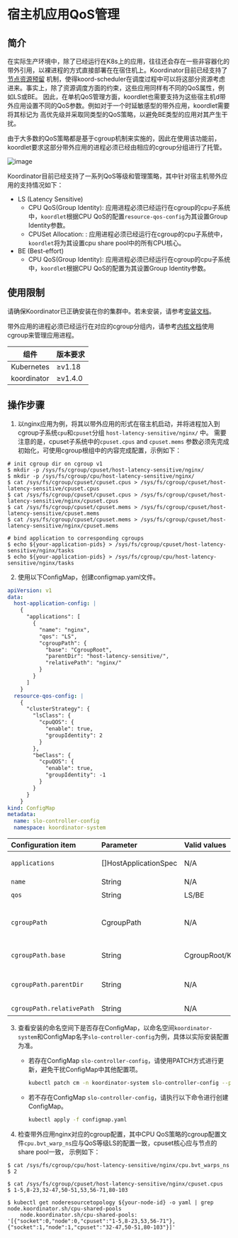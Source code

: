# 宿主机应用QoS管理

## 简介
在实际生产环境中，除了已经运行在K8s上的应用，往往还会存在一些非容器化的带外引用，以裸进程的方式直接部署在在宿住机上。Koordinator目前已经支持了
[节点资源预留](https://github.com/koordinator-sh/koordinator/blob/main/docs/proposals/scheduling/20221227-node-resource-reservation.md)
机制，使得koord-scheduler在调度过程中可以将这部分资源考虑进来。事实上，除了资源调度方面的约束，这些应用同样有不同的QoS属性，例如LS或BE。
因此，在单机QoS管理方面，koordlet也需要支持为这些宿主机d带外应用设置不同的QoS参数。例如对于一个时延敏感型的带外应用，koordlet需要将其标记为
高优先级并采取同类型的QoS策略，以避免BE类型的应用对其产生干扰。

由于大多数的QoS策略都是基于cgroup机制来实施的，因此在使用该功能前，koordlet要求这部分带外应用的进程必须已经由相应的cgroup分组进行了托管。

![image](/img/host-application.svg)

Koordinator目前已经支持了一系列QoS等级和管理策略，其中针对宿主机带外应用的支持情况如下：
- LS (Latency Sensitive)
  - CPU QoS(Group Identity): 应用进程必须已经运行在cgroup的cpu子系统中，`koordlet`根据CPU QoS的配置`resource-qos-config`为其设置Group Identity参数。
  - CPUSet Allocation: : 应用进程必须已经运行在cgroup的cpu子系统中，`koordlet`将为其设置cpu share pool中的所有CPU核心。
- BE (Best-effort)
  - CPU QoS(Group Identity): 应用进程必须已经运行在cgroup的cpu子系统中，`koordlet`根据CPU QoS的配置为其设置Group Identity参数。

## 使用限制
请确保Koordinator已正确安装在你的集群中。若未安装，请参考[安装文档](https://koordinator.sh/docs/installation)。

带外应用的进程必须已经运行在对应的cgroup分组内，请参考[内核文档](https://docs.kernel.org/admin-guide/cgroup-v1/cgroups.html)使用cgroup来管理应用进程。

| 组件 | 版本要求 |
| --- | ------- |
| Kubernetes | ≥v1.18 |
| koordinator | ≥v1.4.0 |

## 操作步骤

1. 以nginx应用为例，将其以带外应用的形式在宿主机启动，并将进程加入到cgroup子系统`cpu`和`cpuset`分组 `host-latency-sensitive/nginx/` 中。
需要注意的是，cpuset子系统中的`cpuset.cpus` and `cpuset.mems` 参数必须先完成初始化，可使用cgroup根组中的内容完成配置，示例如下：
```shell script
# init cgroup dir on cgroup v1
$ mkdir -p /sys/fs/cgroup/cpuset/host-latency-sensitive/nginx/
$ mkdir -p /sys/fs/cgroup/cpu/host-latency-sensitive/nginx/
$ cat /sys/fs/cgroup/cpuset/cpuset.cpus > /sys/fs/cgroup/cpuset/host-latency-sensitive/cpuset.cpus
$ cat /sys/fs/cgroup/cpuset/cpuset.cpus > /sys/fs/cgroup/cpuset/host-latency-sensitive/nginx/cpuset.cpus
$ cat /sys/fs/cgroup/cpuset/cpuset.mems > /sys/fs/cgroup/cpuset/host-latency-sensitive/cpuset.mems
$ cat /sys/fs/cgroup/cpuset/cpuset.mems > /sys/fs/cgroup/cpuset/host-latency-sensitive/nginx/cpuset.mems

# bind application to corresponding cgroups
$ echo ${your-application-pids} > /sys/fs/cgroup/cpuset/host-latency-sensitive/nginx/tasks
$ echo ${your-application-pids} > /sys/fs/cgroup/cpu/host-latency-sensitive/nginx/tasks
```

2. 使用以下ConfigMap，创建configmap.yaml文件。
```yaml
apiVersion: v1
data:
  host-application-config: |
    {
      "applications": [
        {
          "name": "nginx",
          "qos": "LS",
          "cgroupPath": {
            "base": "CgroupRoot",
            "parentDir": "host-latency-sensitive/",
            "relativePath": "nginx/"
          }
        }
      ]
    }
  resource-qos-config: |
    {
      "clusterStrategy": {
        "lsClass": {
          "cpuQOS": {
            "enable": true,
            "groupIdentity": 2
          }
        },
        "beClass": {
          "cpuQOS": {
            "enable": true,
            "groupIdentity": -1
          }
        }
      }
    }
kind: ConfigMap
metadata:
  name: slo-controller-config
  namespace: koordinator-system
```

   | Configuration item | Parameter | Valid values | Description                                                  |
   | :-------------- | :------ | :-------- | :----------------------------------------------------------- |
   | `applications`        | []HostApplicationSpec | N/A | 宿主机带外应用的配置描述，支持配置多个。 |
   | `name` | String     | N/A      | 宿主机带外应用的名字，用于标识。 |
   | `qos` | String     | LS/BE      | 宿主机带外应用的QoS等级。 |
   | `cgroupPath` | CgroupPath     | N/A      | 宿主机带外应用对应的cgroup分组，实际目录为`${base}/${parentDir}/${relativePath}`组成。 |
   | `cgroupPath.base` | String     | CgroupRoot/Kubepods/KubepodsBurstable/KubepodsBesteffort | cgroup分组的根目录，枚举类型，实际目录与cgroup驱动有关。 |
   | `cgroupPath.parentDir` | String     | N/A      | cgroup分组的父目录，LS对应的默认值为"host-latency-sensitive/"，BE对应的默认值为"host-best-effort/"。 |
   | `cgroupPath.relativePath` | String     | N/A      | cgroup分组的子目录。 |

3. 查看安装的命名空间下是否存在ConfigMap，以命名空间`koordinator-system`和ConfigMap名字`slo-controller-config`为例，具体以实际安装配置为准。

   - 若存在ConfigMap `slo-controller-config`，请使用PATCH方式进行更新，避免干扰ConfigMap中其他配置项。

     ```bash
     kubectl patch cm -n koordinator-system slo-controller-config --patch "$(cat configmap.yaml)"
     ```

   - 若不存在ConfigMap `slo-controller-config`，请执行以下命令进行创建ConfigMap。

     ```bash
     kubectl apply -f configmap.yaml
     ```

4. 检查带外应用nginx对应的cgroup配置，其中CPU QoS策略的cgroup配置文件`cpu.bvt_warp_ns`应与QoS等级LS的配置一致，cpuset核心应与节点的share pool一致，
示例如下：
```shell script
$ cat /sys/fs/cgroup/cpu/host-latency-sensitive/nginx/cpu.bvt_warps_ns
$ 2

$ cat /sys/fs/cgroup/cpuset/host-latency-sensitive/nginx/cpuset.cpus
$ 1-5,8-23,32-47,50-51,53,56-71,80-103

$ kubectl get noderesourcetopology ${your-node-id} -o yaml | grep node.koordinator.sh/cpu-shared-pools
    node.koordinator.sh/cpu-shared-pools: '[{"socket":0,"node":0,"cpuset":"1-5,8-23,53,56-71"},{"socket":1,"node":1,"cpuset":"32-47,50-51,80-103"}]'
```
